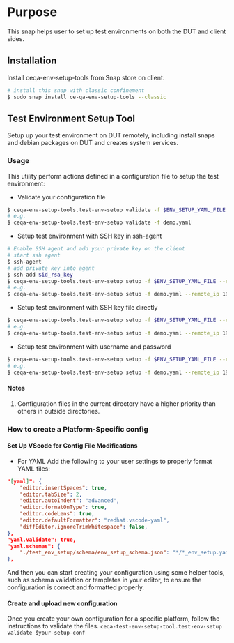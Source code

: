 <!-- markdownlint-disable line-length -->

# Purpose

This snap helps user to set up test environments on both the DUT and client sides.

## Installation

Install ceqa-env-setup-tools from Snap store on client.

```bash
# install this snap with classic confinement
$ sudo snap install ce-qa-env-setup-tools --classic
```

## Test Environment Setup Tool

Setup up your test environment on DUT remotely, including install snaps and debian packages on DUT and creates system services.

### Usage

This utility perform actions defined in a configuration file to setup the test environment:

- Validate your configuration file

```bash
$ ceqa-env-setup-tools.test-env-setup validate -f $ENV_SETUP_YAML_FILE
# e.g.
$ ceqa-env-setup-tools.test-env-setup validate -f demo.yaml
```

- Setup test environment with SSH key in ssh-agent

```bash
# Enable SSH agent and add your private key on the client
# start ssh agent
$ ssh-agent
# add private key into agent
$ ssh-add $id_rsa_key
$ ceqa-env-setup-tools.test-env-setup setup -f $ENV_SETUP_YAML_FILE --remote-ip $DUT_IP --username $DUT_USERNAME --password $PASSPHRASE_ID_RSA
# e.g.
$ ceqa-env-setup-tools.test-env-setup setup -f demo.yaml --remote_ip 192.168.1.1 --username ubuntu --password password
```

- Setup test environment with SSH key file directly

```bash
$ ceqa-env-setup-tools.test-env-setup setup -f $ENV_SETUP_YAML_FILE --remote-ip $DUT_IP --username $DUT_USERNAME --password $PASSPHRASE_ID_RSA --private-key-file $PRIVATE_SSH_KEY_FILE
# e.g.
$ ceqa-env-setup-tools.test-env-setup setup -f demo.yaml --remote_ip 192.168.1.1 --username ubuntu --password password --private-key-file my_ssh_key_rsa
```

- Setup test environment with username and password

```bash
$ ceqa-env-setup-tools.test-env-setup setup -f $ENV_SETUP_YAML_FILE --remote-ip $DUT_IP --username $DUT_USERNAME --password $PASSWORD
# e.g.
$ ceqa-env-setup-tools.test-env-setup setup -f demo.yaml --remote_ip 192.168.1.1 --username ubuntu --password password
```

#### Notes

1. Configuration files in the current directory have a higher priority than others in outside directories.

### How to create a Platform-Specific config

#### Set Up VScode for Config File Modifications

- For YAML
Add the following to your user settings to properly format YAML files:

```json
"[yaml]": {
    "editor.insertSpaces": true,
    "editor.tabSize": 2,
    "editor.autoIndent": "advanced",
    "editor.formatOnType": true,
    "editor.codeLens": true,
    "editor.defaultFormatter": "redhat.vscode-yaml",
    "diffEditor.ignoreTrimWhitespace": false,
},
"yaml.validate": true,
"yaml.schemas": {
    "./test_env_setup/schema/env_setup_schema.json": "*/*_env_setup.yaml",
},
```

And then you can start creating your configuration using some helper tools, such as schema validation or templates in your editor, to ensure the configuration is correct and formatted properly.

#### Create and upload new configuration

Once you create your own configuration for a specific platform, follow the instructions to validate the files.
`ceqa-test-env-setup-tool.test-env-setup validate $your-setup-conf`

<!-- markdownlint-restore -->
